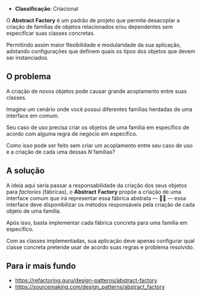 - **Classificação**: Criacional

O **Abstract** **Factory** é um padrão de projeto que permite desacoplar a criação de famílias de objetos relacionados e/ou dependentes sem especificar suas classes concretas. 

Permitindo assim maior flexibilidade e modularidade da sua aplicação, adotando configurações que definem quais os tipos dos objetos que devem ser instanciados.

## O problema

A criação de novos objetos pode causar grande acoplamento entre suas classes. 

Imagine um cenário onde você possui diferentes famílias herdadas de uma interface em comum.

Seu caso de uso precisa criar os objetos de uma família em específico de acordo com alguma regra de negócio em específico. 

Como isso pode ser feito sem criar um acoplamento entre seu caso de uso e a criação de cada uma dessas *N* famílias?

## A solução

A ideia aqui seria passar a responsabilidade da criação dos seus objetos para *factories* (fábricas), o **Abstract** **Factory** propõe a criação de uma interface comum que irá representar essa fábrica abstrata — 🕵️‍♂️ — essa interface deve disponibilizar os métodos responsáveis  pela criação de cada objeto de uma família. 

Após isso, basta implementar cada fábrica concreta para uma família em específico.

Com as classes implementadas, sua aplicação deve apenas configurar qual classe concreta pretende usar de acordo suas regras e problema resolvido.

## Para ir mais fundo

- <https://refactoring.guru/design-patterns/abstract-factory>
- <https://sourcemaking.com/design_patterns/abstract_factory>